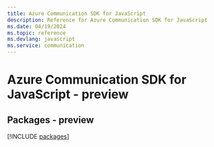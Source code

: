 ```yaml
---
title: Azure Communication SDK for JavaScript
description: Reference for Azure Communication SDK for JavaScript
ms.date: 04/19/2024
ms.topic: reference
ms.devlang: javascript
ms.service: communication
---
```

# Azure Communication SDK for JavaScript - preview
## Packages - preview
[!INCLUDE [packages](communication-index.md)]